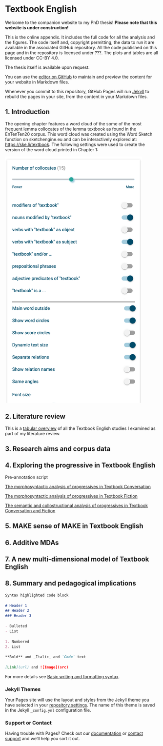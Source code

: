 # Textbook English

Welcome to the companion website to my PhD thesis! **Please note that this website is under construction!**

This is the online appendix. It includes the full code for all the analysis and the figures. The code itself and, copyright permitting, the data to run it are available in the associated GitHub repository. All the code published on this page and in the repository is licensed under ???. The plots and tables are all licensed under CC-BY 4.0.

The thesis itself is available upon request.

You can use the [editor on GitHub](https://github.com/elenlefoll/TextbookEnglish/edit/gh-pages/index.md) to maintain and preview the content for your website in Markdown files.

Whenever you commit to this repository, GitHub Pages will run [Jekyll](https://jekyllrb.com/) to rebuild the pages in your site, from the content in your Markdown files.

## 1. Introduction

The opening chapter features a word cloud of the some of the most frequent lemma collocates of the lemma textbook as found in the EnTenTen20 corpus. This word cloud was created using the Word Sketch function on sketchengine.eu and can be interactively explored at: <a href="https://ske.li/textbook" title="Collocates of TEXTBOOK" target="_blank" rel="noopener noreferrer">https://ske.li/textbook</a>. The following settings were used to create the version of the word cloud printed in Chapter 1:

<img src="1_TextbookWordSketchSettings.png" class="img-responsive" alt=""> </div>

## 2. Literature review

This is a <a href="LitReviewTable.html" title="Literature review table" target="_blank" rel="noopener noreferrer">tabular overview</a> of all the Textbook English studies I examined as part of my literature review.

## 3. Research aims and corpus data

## 4. Exploring the progressive in Textbook English

Pre-annotation script

<a href="4_Prog_Conversation_Morphosyntactic_Analysis.html" title="Progressives in Textbook Conversation" target="_blank" rel="noopener noreferrer">The morphosyntactic analysis of progressives in Textbook Conversation</a>

<a href="4_Prog_Fiction_Morphosyntactic_Analysis.html" title="Progressives in Textbook Fiction" target="_blank" rel="noopener noreferrer">The morphosyntactic analysis of progressives in Textbook Fiction</a>

<a href="4_Prog_Semantic_Collostructional_Analysis.html" title="Semantic and collostructional analyses" target="_blank" rel="noopener noreferrer">The semantic and collostructional analysis of progressives in Textbook Conversation and Fiction</a>

## 5. MAKE sense of MAKE in Textbook English

## 6. Additive MDAs

## 7. A new multi-dimensional model of Textbook English

## 8. Summary and pedagogical implications

```markdown
Syntax highlighted code block

# Header 1
## Header 2
### Header 3

- Bulleted
- List

1. Numbered
2. List

**Bold** and _Italic_ and `Code` text

[Link](url) and ![Image](src)
```

For more details see [Basic writing and formatting syntax](https://docs.github.com/en/github/writing-on-github/getting-started-with-writing-and-formatting-on-github/basic-writing-and-formatting-syntax).

### Jekyll Themes

Your Pages site will use the layout and styles from the Jekyll theme you have selected in your [repository settings](https://github.com/elenlefoll/TextbookEnglish/settings/pages). The name of this theme is saved in the Jekyll `_config.yml` configuration file.

### Support or Contact

Having trouble with Pages? Check out our [documentation](https://docs.github.com/categories/github-pages-basics/) or [contact support](https://support.github.com/contact) and we’ll help you sort it out.

